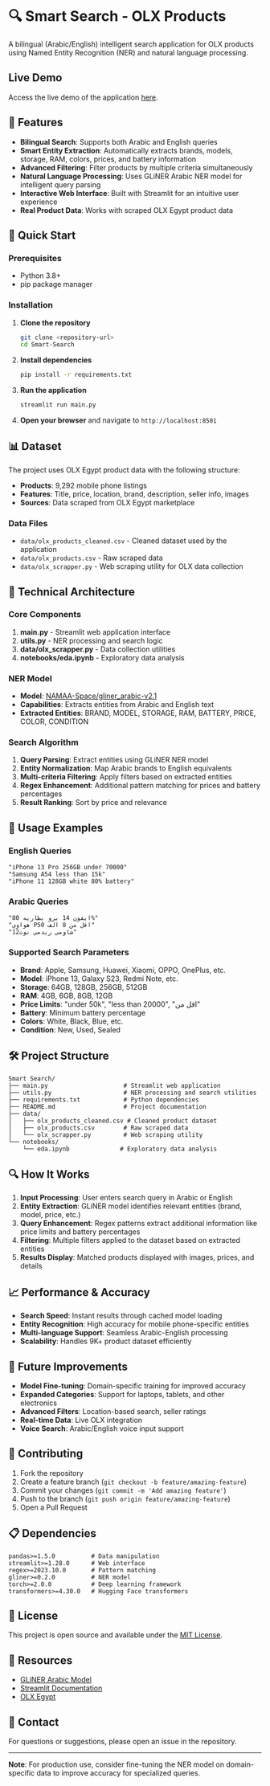 # 🔍 Smart Search - OLX Products

A bilingual (Arabic/English) intelligent search application for OLX products using Named Entity Recognition (NER) and natural language processing.

## Live Demo

Access the live demo of the application [here](https://smart-search1.streamlit.app/).

## 🌟 Features

- **Bilingual Search**: Supports both Arabic and English queries
- **Smart Entity Extraction**: Automatically extracts brands, models, storage, RAM, colors, prices, and battery information
- **Advanced Filtering**: Filter products by multiple criteria simultaneously
- **Natural Language Processing**: Uses GLiNER Arabic NER model for intelligent query parsing
- **Interactive Web Interface**: Built with Streamlit for an intuitive user experience
- **Real Product Data**: Works with scraped OLX Egypt product data

## 🚀 Quick Start

### Prerequisites

- Python 3.8+
- pip package manager

### Installation

1. **Clone the repository**

   ```bash
   git clone <repository-url>
   cd Smart-Search
   ```

2. **Install dependencies**

   ```bash
   pip install -r requirements.txt
   ```

3. **Run the application**

   ```bash
   streamlit run main.py
   ```

4. **Open your browser** and navigate to `http://localhost:8501`

## 📊 Dataset

The project uses OLX Egypt product data with the following structure:

- **Products**: 9,292 mobile phone listings
- **Features**: Title, price, location, brand, description, seller info, images
- **Sources**: Data scraped from OLX Egypt marketplace

### Data Files

- `data/olx_products_cleaned.csv` - Cleaned dataset used by the application
- `data/olx_products.csv` - Raw scraped data
- `data/olx_scrapper.py` - Web scraping utility for OLX data collection

## 🔧 Technical Architecture

### Core Components

1. **main.py** - Streamlit web application interface
2. **utils.py** - NER processing and search logic
3. **data/olx_scrapper.py** - Data collection utilities
4. **notebooks/eda.ipynb** - Exploratory data analysis

### NER Model

- **Model**: [NAMAA-Space/gliner_arabic-v2.1](https://huggingface.co/NAMAA-Space/gliner_arabic-v2.1)
- **Capabilities**: Extracts entities from Arabic and English text
- **Extracted Entities**: BRAND, MODEL, STORAGE, RAM, BATTERY, PRICE, COLOR, CONDITION

### Search Algorithm

1. **Query Parsing**: Extract entities using GLiNER NER model
2. **Entity Normalization**: Map Arabic brands to English equivalents
3. **Multi-criteria Filtering**: Apply filters based on extracted entities
4. **Regex Enhancement**: Additional pattern matching for prices and battery percentages
5. **Result Ranking**: Sort by price and relevance

## 📝 Usage Examples

### English Queries

```text
"iPhone 13 Pro 256GB under 70000"
"Samsung A54 less than 15k"
"iPhone 11 128GB white 80% battery"
```

### Arabic Queries

```text
"ايفون 14 برو بطاريه 80%"
"هواوي P50 اقل من 8 الف"
"شاومي ريدمي نوت12"
```

### Supported Search Parameters

- **Brand**: Apple, Samsung, Huawei, Xiaomi, OPPO, OnePlus, etc.
- **Model**: iPhone 13, Galaxy S23, Redmi Note, etc.
- **Storage**: 64GB, 128GB, 256GB, 512GB
- **RAM**: 4GB, 6GB, 8GB, 12GB
- **Price Limits**: "under 50k", "less than 20000", "اقل من"
- **Battery**: Minimum battery percentage
- **Colors**: White, Black, Blue, etc.
- **Condition**: New, Used, Sealed

## 🛠️ Project Structure

```text
Smart Search/
├── main.py                     # Streamlit web application
├── utils.py                    # NER processing and search utilities
├── requirements.txt            # Python dependencies
├── README.md                   # Project documentation
├── data/
│   ├── olx_products_cleaned.csv # Cleaned product dataset
│   ├── olx_products.csv        # Raw scraped data
│   └── olx_scrapper.py         # Web scraping utility
└── notebooks/
    └── eda.ipynb              # Exploratory data analysis
```

## 🔍 How It Works

1. **Input Processing**: User enters search query in Arabic or English
2. **Entity Extraction**: GLiNER model identifies relevant entities (brand, model, price, etc.)
3. **Query Enhancement**: Regex patterns extract additional information like price limits and battery percentages
4. **Filtering**: Multiple filters applied to the dataset based on extracted entities
5. **Results Display**: Matched products displayed with images, prices, and details

## 📈 Performance & Accuracy

- **Search Speed**: Instant results through cached model loading
- **Entity Recognition**: High accuracy for mobile phone-specific entities
- **Multi-language Support**: Seamless Arabic-English processing
- **Scalability**: Handles 9K+ product dataset efficiently

## 🔮 Future Improvements

- **Model Fine-tuning**: Domain-specific training for improved accuracy
- **Expanded Categories**: Support for laptops, tablets, and other electronics
- **Advanced Filters**: Location-based search, seller ratings
- **Real-time Data**: Live OLX integration
- **Voice Search**: Arabic/English voice input support

## 🤝 Contributing

1. Fork the repository
2. Create a feature branch (`git checkout -b feature/amazing-feature`)
3. Commit your changes (`git commit -m 'Add amazing feature'`)
4. Push to the branch (`git push origin feature/amazing-feature`)
5. Open a Pull Request

## 📋 Dependencies

```text
pandas>=1.5.0          # Data manipulation
streamlit>=1.28.0      # Web interface
regex>=2023.10.0       # Pattern matching
gliner>=0.2.0          # NER model
torch>=2.0.0           # Deep learning framework
transformers>=4.30.0   # Hugging Face transformers
```

## 📄 License

This project is open source and available under the [MIT License](LICENSE).

## 🔗 Resources

- [GLiNER Arabic Model](https://huggingface.co/NAMAA-Space/gliner_arabic-v2.1)
- [Streamlit Documentation](https://docs.streamlit.io)
- [OLX Egypt](https://www.dubizzle.com.eg)

## 📧 Contact

For questions or suggestions, please open an issue in the repository.

---

**Note**: For production use, consider fine-tuning the NER model on domain-specific data to improve accuracy for specialized queries.
